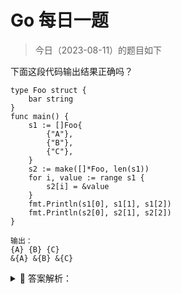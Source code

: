 # Go 每日一题

> 今日（2023-08-11）的题目如下

下面这段代码输出结果正确吗？

```golang
type Foo struct {
	bar string
}
func main() {
	s1 := []Foo{
		{"A"},
		{"B"},
		{"C"},
	}
	s2 := make([]*Foo, len(s1))
	for i, value := range s1 {
		s2[i] = &value
	}
	fmt.Println(s1[0], s1[1], s1[2])
	fmt.Println(s2[0], s2[1], s2[2])
}
```

```golang
输出：
{A} {B} {C}
&{A} &{B} &{C}
```


<details>
<summary style="cursor: pointer">🔑 答案解析：</summary>
<div>

参考答案及解析：s2 的输出结果错误。

s2 的输出是 `&{C}` `&{C}` `&{C}`，在前面题目我们提到过，for range 使用短变量声明(:=)的形式迭代变量时，变量 i、value 在每次循环体中都会被重用，而不是重新声明。所以 s2 每次填充的都是临时变量 value 的地址，而在最后一次循环中，value 被赋值为{c}。因此，s2 输出的时候显示出了三个 &{c}。

可行的解决办法如下：

```golang
for i := range s1 {
	s2[i] = &s1[i]
}
```

</div>
</details>
